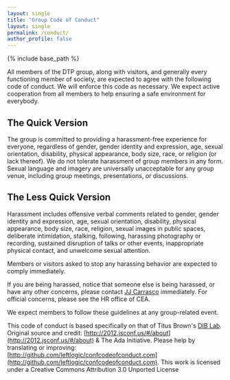 ```yaml
---
layout: single
title: "Group Code of Conduct"
layout: single
permalink: /conduct/
author_profile: false
---
```


{% include base_path %}

All members of the DTP group, along with visitors, and generally every functioning member of society, are expected to agree with the following code of conduct. We will enforce this code as necessary. We expect active cooperation from all members to help ensuring a safe environment for everybody.

## The Quick Version
The group is committed to providing a harassment-free experience for everyone, regardless of gender, gender identity and expression, age, sexual orientation, disability, physical appearance, body size, race, or religion (or lack thereof). We do not tolerate harassment of group members in any form. Sexual language and imagery are universally unacceptable for any group venue, including group meetings, presentations, or discussions.

## The Less Quick Version
Harassment includes offensive verbal comments related to gender, gender identity and expression, age, sexual orientation, disability, physical appearance, body size, race, religion, sexual images in public spaces, deliberate intimidation, stalking, following, harassing photography or recording, sustained disruption of talks or other events, inappropriate physical contact, and unwelcome sexual attention.

Members or visitors asked to stop any harassing behavior are expected to comply immediately.

If you are being harassed, notice that someone else is being harassed, or have any other concerns, please contact [JJ Carrasco](mailto:john-joseph.carrasco@ipht.fr) immediately.  For official concerns, please see the HR office of CEA.

We expect members to follow these guidelines at any group-related event.

This code of conduct is based specifically on that of Titus Brown's [DIB Lab](http://ivory.idyll.org/lab/coc.html). Original source and credit: [http://2012.jsconf.us/#/about](http://2012.jsconf.us/#/about) & The Ada Initiative. Please help by translating or improving: [http://github.com/leftlogic/confcodeofconduct.com](http://github.com/leftlogic/confcodeofconduct.com).  This work is licensed under a Creative Commons Attribution 3.0 Unported License
